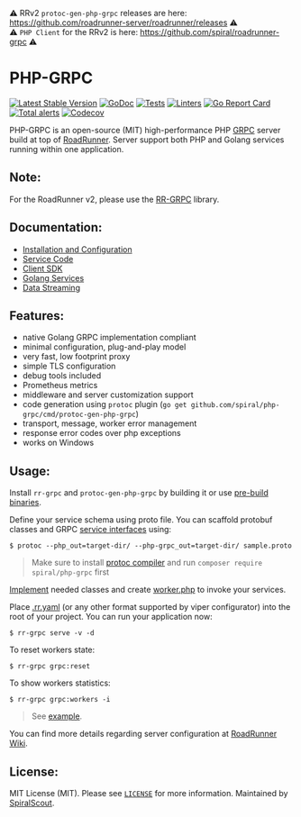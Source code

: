 ⚠️ RRv2 `protoc-gen-php-grpc` releases are here: https://github.com/roadrunner-server/roadrunner/releases  ⚠️   
⚠️ `PHP Client` for the RRv2 is here: https://github.com/spiral/roadrunner-grpc  ⚠️ 

PHP-GRPC
=================================
[![Latest Stable Version](https://poser.pugx.org/spiral/php-grpc/version)](https://packagist.org/packages/spiral/php-grpc)
[![GoDoc](https://godoc.org/github.com/spiral/php-grpc?status.svg)](https://godoc.org/github.com/spiral/php-grpc)
[![Tests](https://github.com/spiral/roadrunner-plugins/workflows/Linux/badge.svg)](https://github.com/spiral/roadrunner-plugins/actions)
[![Linters](https://github.com/spiral/roadrunner-plugins/workflows/Linters/badge.svg)](https://github.com/spiral/roadrunner-plugins/actions)
[![Go Report Card](https://goreportcard.com/badge/github.com/spiral/php-grpc)](https://goreportcard.com/report/github.com/spiral/php-grpc)
[![Total alerts](https://img.shields.io/lgtm/alerts/g/spiral/php-grpc.svg?logo=lgtm&logoWidth=18)](https://lgtm.com/projects/g/spiral/php-grpc/alerts/)
[![Codecov](https://codecov.io/gh/spiral/php-grpc/branch/master/graph/badge.svg)](https://codecov.io/gh/spiral/php-grpc/)

PHP-GRPC is an open-source (MIT) high-performance PHP [GRPC](https://grpc.io/) server build at top of [RoadRunner](https://github.com/spiral/roadrunner).
Server support both PHP and Golang services running within one application. 

Note:
-------
For the RoadRunner v2, please use the [RR-GRPC](https://github.com/spiral/roadrunner-grpc) library.   

Documentation:
--------
  * [Installation and Configuration](https://spiral.dev/docs/grpc-configuration)
  * [Service Code](https://spiral.dev/docs/grpc-service)
  * [Client SDK](https://spiral.dev/docs/grpc-client)
  * [Golang Services](https://spiral.dev/docs/grpc-golang)
  * [Data Streaming](https://spiral.dev/docs/grpc-streaming)

Features:
--------
- native Golang GRPC implementation compliant
- minimal configuration, plug-and-play model
- very fast, low footprint proxy
- simple TLS configuration
- debug tools included
- Prometheus metrics
- middleware and server customization support
- code generation using `protoc` plugin (`go get github.com/spiral/php-grpc/cmd/protoc-gen-php-grpc`)
- transport, message, worker error management
- response error codes over php exceptions
- works on Windows

Usage:
--------
Install `rr-grpc` and `protoc-gen-php-grpc` by building it or use [pre-build binaries](https://github.com/spiral/php-grpc/releases).

Define your service schema using proto file. You can scaffold protobuf classes and GRPC [service interfaces](https://github.com/spiral/php-grpc/blob/master/example/server/src/Service/EchoInterface.php) using:

```
$ protoc --php_out=target-dir/ --php-grpc_out=target-dir/ sample.proto
```

> Make sure to install [protoc compiler](https://github.com/protocolbuffers/protobuf) and run `composer require spiral/php-grpc` first

[Implement](https://github.com/spiral/php-grpc/blob/master/example/server/src/EchoService.php) needed classes and create [worker.php](https://github.com/spiral/php-grpc/blob/master/example/server/worker.php) to invoke your services.

Place [.rr.yaml](https://github.com/spiral/php-grpc/blob/master/example/server/.rr.yaml) (or any other format supported by viper configurator) into the root of your project. You can run your application now:

```
$ rr-grpc serve -v -d
```

To reset workers state:

```
$ rr-grpc grpc:reset
```

To show workers statistics:

```
$ rr-grpc grpc:workers -i
```

> See [example](https://github.com/spiral/php-grpc/tree/master/example).

You can find more details regarding server configuration at [RoadRunner Wiki](https://roadrunner.dev/docs).

License:
--------
MIT License (MIT). Please see [`LICENSE`](./LICENSE) for more information. Maintained by [SpiralScout](https://spiralscout.com).
